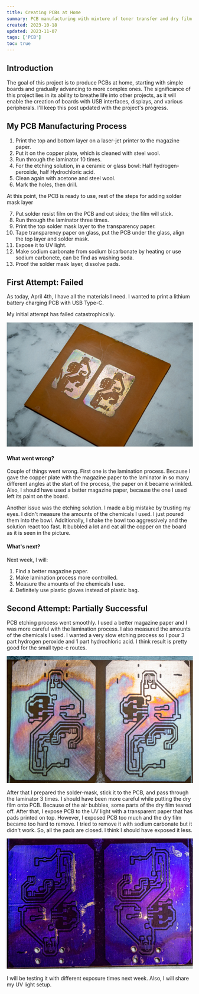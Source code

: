 ```yaml
---
title: Creating PCBs at Home
summary: PCB manufacturing with mixture of toner transfer and dry film methods
created: 2023-10-18
updated: 2023-11-07
tags: ['PCB']
toc: true
---
```


## Introduction

The goal of this project is to produce PCBs at home, starting with simple boards and gradually advancing to more complex ones. The significance of this project lies in its ability to breathe life into other projects, as it will enable the creation of boards with USB interfaces, displays, and various peripherals. I'll keep this post updated with the project's progress.

## My PCB Manufacturing Process

1. Print the top and bottom layer on a laser-jet printer to the magazine paper.
2. Put it on the copper plate, which is cleaned with steel wool.
3. Run through the laminator 10 times.
4. For the etching solution, in a ceramic or glass bowl:
   Half hydrogen-peroxide, half Hydrochloric acid.
5. Clean again with acetone and steel wool.
6. Mark the holes, then drill.

At this point, the PCB is ready to use, rest of the steps for adding solder mask layer

7. Put solder resist film on the PCB and cut sides; the film will stick.
8. Run through the laminator three times.
9. Print the top solder mask layer to the transparency paper.
10. Tape transparency paper on glass, put the PCB under the glass, align the top layer and solder mask.
11. Expose it to UV light.
12. Make sodium carbonate from sodium bicarbonate by heating or use sodium carbonete, can be find as washing soda.
13. Proof the solder mask layer, dissolve pads.

## First Attempt: Failed

As today, April 4th, I have all the materials I need. I wanted to print a lithium battery charging PCB with USB Type-C.

My initial attempt has failed catastrophically.

![attempt](img/worst-pcb.webp)

#### What went wrong?

Couple of things went wrong. First one is the lamination process. Because I gave the copper plate with the magazine paper to the laminator in so many different angles at the start of the process, the paper on it became wrinkled. Also, I should have used a better magazine paper, because the one I used left its paint on the board.

Another issue was the etching solution. I made a big mistake by trusting my eyes. I didn't measure the amounts of the chemicals I used. I just poured them into the bowl. Additionally, I shake the bowl too aggressively and the solution react too fast. It bubbled a lot and eat all the copper on the board as it is seen in the picture.

#### What's next?

Next week, I will:

1. Find a better magazine paper.
2. Make lamination process more controlled.
3. Measure the amounts of the chemicals I use.
4. Definitely use plastic gloves instead of plastic bag.

## Second Attempt: Partially Successful

PCB etching process went smoothly. I used a better magazine paper and I was more careful with the lamination process. I also measured the amounts of the chemicals I used. I wanted a very slow etching process so I pour 3 part hydrogen peroxide and 1 part hydrochloric acid. I think result is pretty good for the small type-c routes.

![pcb](img/goodpcb.webp)

After that I prepared the solder-mask, stick it to the PCB, and pass through the laminator 3 times. I should have been more careful while putting the dry film onto PCB. Because of the air bubbles, some parts of the dry film teared off. After that, I expose PCB to the UV light with a transparent paper that has pads printed on top. However, I exposed PCB too much and the dry film became too hard to remove. I tried to remove it with sodium carbonate but it didn't work. So, all the pads are closed. I think I should have exposed it less.

![pcb](img/dryfilm.webp)

I will be testing it with different exposure times next week. Also, I will share my UV light setup.
